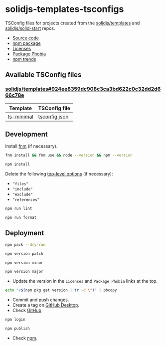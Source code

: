 # solidjs-templates-tsconfigs

TSConfig files for projects created from the [solidjs/templates](https://github.com/solidjs/templates) and [solidjs/solid-start](https://github.com/solidjs/solid-start) repos.

- [Source code](https://github.com/joaopalmeiro/solidjs-templates-tsconfigs)
- [npm package](https://www.npmjs.com/package/solidjs-templates-tsconfigs)
- [Licenses](https://licenses.dev/npm/solidjs-templates-tsconfigs/0.1.0)
- [Package Phobia](https://packagephobia.com/result?p=solidjs-templates-tsconfigs@0.1.0)
- [npm trends](https://npmtrends.com/solidjs-templates-tsconfigs)

## Available TSConfig files

### [solidjs/templates#924ee8359dc908c3ca3bd622c0c32dd2d666c78e](https://github.com/solidjs/templates/tree/924ee8359dc908c3ca3bd622c0c32dd2d666c78e)

| Template                                                                                                    | TSConfig file                                                                                                                |
| ----------------------------------------------------------------------------------------------------------- | ---------------------------------------------------------------------------------------------------------------------------- |
| [ts-minimal](https://github.com/solidjs/templates/tree/924ee8359dc908c3ca3bd622c0c32dd2d666c78e/ts-minimal) | [tsconfig.json](https://github.com/solidjs/templates/blob/924ee8359dc908c3ca3bd622c0c32dd2d666c78e/ts-minimal/tsconfig.json) |

## Development

Install [fnm](https://github.com/Schniz/fnm) (if necessary).

```bash
fnm install && fnm use && node --version && npm --version
```

```bash
npm install
```

Delete the following [top-level options](https://www.typescriptlang.org/tsconfig#extends) (if necessary):

- `"files"`
- `"include"`
- `"exclude"`
- `"references"`

```bash
npm run lint
```

```bash
npm run format
```

## Deployment

```bash
npm pack --dry-run
```

```bash
npm version patch
```

```bash
npm version minor
```

```bash
npm version major
```

- Update the version in the `Licenses` and `Package Phobia` links at the top.

```bash
echo "v$(npm pkg get version | tr -d \")" | pbcopy
```

- Commit and push changes.
- Create a tag on [GitHub Desktop](https://github.blog/2020-05-12-create-and-push-tags-in-the-latest-github-desktop-2-5-release/).
- Check [GitHub](https://github.com/joaopalmeiro/solidjs-templates-tsconfigs/tags)

```bash
npm login
```

```bash
npm publish
```

- Check [npm](https://www.npmjs.com/package/solidjs-templates-tsconfigs).
